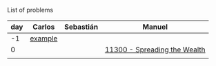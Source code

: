 List of problems



|day | Carlos        | Sebastián    | Manuel |
|--- | ------------- | ------------ | -----  |
| -1 | [example](http://lightoj.com/volume_showproblem.php?problem=1000&language=english&type=pdf) | | |
| 0  |  | | [11300 - Spreading the Wealth](https://uva.onlinejudge.org/index.php?option=com_onlinejudge&Itemid=8&page=show_problem&problem=2275)|
|    |  | | |
